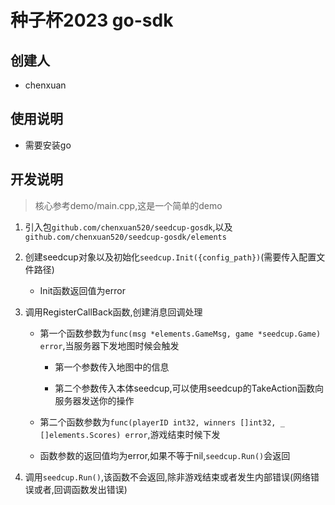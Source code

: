 # 种子杯2023 go-sdk

## 创建人

- chenxuan

## 使用说明

- 需要安装go

## 开发说明
> 核心参考demo/main.cpp,这是一个简单的demo

1. 引入包`github.com/chenxuan520/seedcup-gosdk`,以及`github.com/chenxuan520/seedcup-gosdk/elements`

2. 创建seedcup对象以及初始化`seedcup.Init({config_path})`(需要传入配置文件路径)

	- Init函数返回值为error

3. 调用RegisterCallBack函数,创建消息回调处理

	- 第一个函数参数为`func(msg *elements.GameMsg, game *seedcup.Game) error`,当服务器下发地图时候会触发

		- 第一个参数传入地图中的信息

		- 第二个参数传入本体seedcup,可以使用seedcup的TakeAction函数向服务器发送你的操作

	- 第二个函数参数为`func(playerID int32, winners []int32, _ []elements.Scores) error`,游戏结束时候下发

	- 函数参数的返回值均为error,如果不等于nil,`seedcup.Run()`会返回

4. 调用`seedcup.Run()`,该函数不会返回,除非游戏结束或者发生内部错误(网络错误或者,回调函数发出错误)
